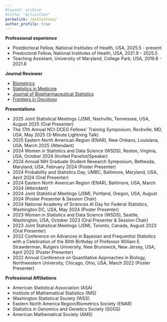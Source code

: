 ```yaml
---
#layout: archive
#title: "Activities"
permalink: /activities/
author_profile: true
---
```


<b>Professional experience</b>
- Postdoctoral Fellow, National Institutes of Health, USA, 2025.5 - present
- Predoctoral Fellow, National Institutes of Health, USA, 2021.9 - 2025.5
- Teaching Assistant, University of Maryland, College Park, USA, 2019.8 - 2021.8


<!-- 
<b>Editorial Borad</b>  
- Guest Editor, MDPI Applied Sciences: Advanced Image and Video Processing Technology for Healthcare (2025-current)
- Program Committee: International Conference on Intelligent Biology and Medicine (ICIBM 2024,2025)
- Associate Editorial, Journal of Heliyon Bioinformatics and Computational Biology (2024-current)
- Workshop co-chair, IEEE International Conference on Healthcare Informatics (IEEE ICHI 2024)
- Editorial Board Member, Journal of BMC Bioinformatics (2023-current)
- Program Committee member: IEEE International Conference on Bioinformatics and Biomedicine (IEEE BIBM 2022-2025)
- Guest Editor in the Journal of Computational Genomics of Frontiers in Genetics
- Program Committee member: The 21st Asia Pacific Bioinformatics Conference (APBC 2023)  
- Guest Editor for Research Topic: Computational Methods to Analyze RNA Data for Human Diseases in the journal of Frontiers in Genetics.  -->


<b>Journal Reviewer</b> 
- [Biometrics](https://academic.oup.com/biometrics)
- [Statistics in Medicine](https://onlinelibrary.wiley.com/journal/10970258)
- [Journal of Biopharmaceutical Statistics](https://www.tandfonline.com/journals/lbps20)
- [Frontiers in Oncology](https://www.frontiersin.org/journals/oncology)
 
 
<b>Presentations</b>
<!-- - 2026 International Biometrics Conference (IBC), Seoul, South Korea, July 2026 (Invited Speaker)  -->
- 2025 Joint Statistical Meetings (JSM), Nashville, Tennessee, USA, August 2025 (Oral Presenter)
- The 17th Annual NCI-DCEG Fellows' Training Symposium, Rockville, MD, USA, May 2025 (3-Minute Lightning Talk)
- 2025 Eastern North American Region (ENAR), New Orleans, Louisiana, USA, March 2025 (Attendant)
- 2024 Women in Statistics and Data Science (WSDS), Reston, Virginia, USA, October 2024 (Invited Panelist/Speaker)
- 2024 Annual NIH Graduate Student Research Symposium, Bethesda, Maryland, USA, February 2024 (Poster Presenter)
- 2024 Probability and Statistics Day, UMBC, Baltimore, Maryland, USA, April 2024 (Oral Presenter)
- 2024 Eastern North American Region (ENAR), Baltimore, USA, March 2024 (Attendant)
- 2024 Joint Statistical Meetings (JSM), Portland, Oregon, USA, August 2024 (Poster Presenter & Session Chair)
- 2024 National Academy of Sciences AI Day for Federal Statistics, Washington DC, USA, May 2024 (Poster Presenter)
- 2023 Women in Statistics and Data Science (WSDS), Seattle, Washington, USA, October 2023 (Oral Presenter & Session Chair)
- 2023 Joint Statistical Meetings (JSM), Toronto, Canada, August 2023 (Oral Presenter)
- 2022 Conference on Advances in Bayesian and Frequentist Statistics with a Celebration of the 80th Birthday of Professor William E. Strawderman, Rutgers University, New Brunswick, New Jersey, USA, April 2022 (Poster Presenter)
- 2022 Annual Conference on Quantitative Approaches in Biology, Northwestern University, Chicago, Ohio, USA, March 2022 (Poster Presenter)


<b>Professional Affiliations</b>
-  American Statistical Association (ASA)
-  Institute of Mathematical Statistics (IMS)
-  Washington Statistical Society (WSS)
-  Eastern North America Region/Biometrics Society (ENAR)
-  Statistics in Genomics and Genetics Society (SGGS)
-  American Mathematical Society (AMS)

